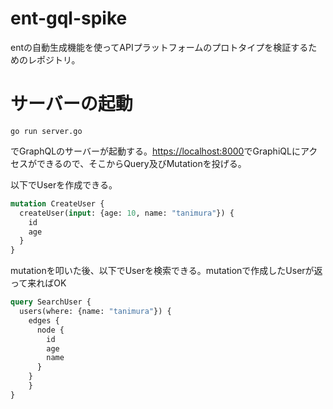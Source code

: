 # ent-gql-spike

entの自動生成機能を使ってAPIプラットフォームのプロトタイプを検証するためのレポジトリ。

# サーバーの起動
```shell
go run server.go
```

でGraphQLのサーバーが起動する。[https://localhost:8000](http://localhost:8080/)でGraphiQLにアクセスができるので、そこからQuery及びMutationを投げる。

以下でUserを作成できる。
```graphql
mutation CreateUser {
  createUser(input: {age: 10, name: "tanimura"}) {
    id
    age
  }
}
```

mutationを叩いた後、以下でUserを検索できる。mutationで作成したUserが返って来ればOK
```graphql
query SearchUser {
  users(where: {name: "tanimura"}) {
  	edges {
      node {
        id
        age
        name
      }
    }
	}
}
```
